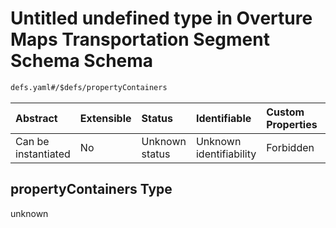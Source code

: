 # Untitled undefined type in Overture Maps Transportation Segment Schema Schema

```txt
defs.yaml#/$defs/propertyContainers
```



| Abstract            | Extensible | Status         | Identifiable            | Custom Properties | Additional Properties | Access Restrictions | Defined In                                                                                 |
| :------------------ | :--------- | :------------- | :---------------------- | :---------------- | :-------------------- | :------------------ | :----------------------------------------------------------------------------------------- |
| Can be instantiated | No         | Unknown status | Unknown identifiability | Forbidden         | Allowed               | none                | [defs.yaml\*](../../../../../../../tmp/jsonschema/schema/defs.yaml "open original schema") |

## propertyContainers Type

unknown
